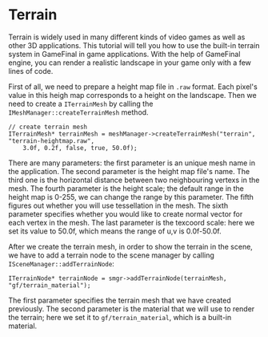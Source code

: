# Terrain #

Terrain is widely used in many different kinds of video games as well as other 3D applications. This tutorial will tell you how to use the built-in terrain system in GameFinal in game applications. With the help of GameFinal engine, you can render a realistic landscape in your game only with a few lines of code.

First of all, we need to prepare a height map file in `.raw` format. Each pixel's value in this heigh map corresponds to a height on the landscape. Then we need to create a `ITerrainMesh` by calling the `IMeshManager::createTerrainMesh` method.

	// create terrain mesh
	ITerrainMesh* terrainMesh = meshManager->createTerrainMesh("terrain", "terrain-heightmap.raw",
		3.0f, 0.2f, false, true, 50.0f);

There are many parameters: the first parameter is an unique mesh name in the application. The second parameter is the height map file's name. The third one is the horizontal distance between two neighbouring vertexs in the mesh. The fourth parameter is the height scale; the default range in the height map is 0-255, we can change the range by this parameter. The fifth figures out whether you will use tessellation in the mesh. The sixth parameter specifies whether you would like to create normal vector for each vertex in the mesh. The last parameter is the texcoord scale: here we set its value to 50.0f, which means the range of u,v is 0.0f-50.0f.

After we create the terrain mesh, in order to show the terrain in the scene, we have to add a terrain node to the scene manager by calling `ISceneManager::addTerrainNode`:

	ITerrainNode* terrainNode = smgr->addTerrainNode(terrainMesh, "gf/terrain_material");

The first parameter specifies the terrain mesh that we have created previously. The second parameter is the material that we will use to render the terrain; here we set it to `gf/terrain_material`, which is a built-in material.

	


